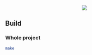 <div align="center">
	<img src="https://github.com/ayogun/42-project-badges/raw/main/covers/cover-pipex-bonus.png" />
</div>

## Build

### Whole project

```sh
make
```
